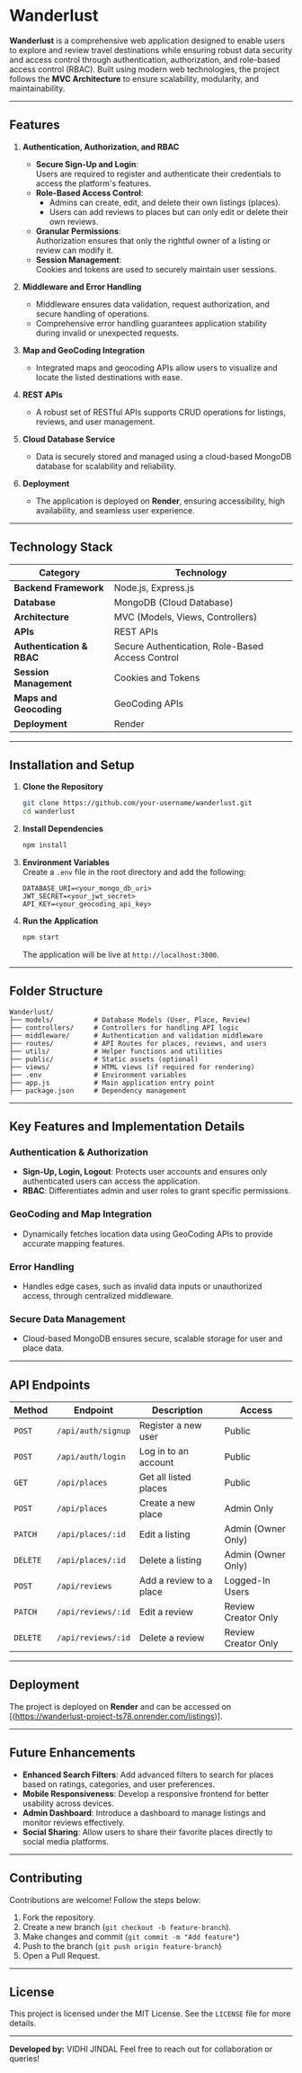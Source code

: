 # **Wanderlust**  

**Wanderlust** is a comprehensive web application designed to enable users to explore and review travel destinations while ensuring robust data security and access control through authentication, authorization, and role-based access control (RBAC). Built using modern web technologies, the project follows the **MVC Architecture** to ensure scalability, modularity, and maintainability.

---

## **Features**  

1. **Authentication, Authorization, and RBAC**  
   - **Secure Sign-Up and Login**:  
     Users are required to register and authenticate their credentials to access the platform's features.  
   - **Role-Based Access Control**:  
     - Admins can create, edit, and delete their own listings (places).  
     - Users can add reviews to places but can only edit or delete their own reviews.  
   - **Granular Permissions**:  
     Authorization ensures that only the rightful owner of a listing or review can modify it.  
   - **Session Management**:  
     Cookies and tokens are used to securely maintain user sessions.  

2. **Middleware and Error Handling**  
   - Middleware ensures data validation, request authorization, and secure handling of operations.  
   - Comprehensive error handling guarantees application stability during invalid or unexpected requests.  

3. **Map and GeoCoding Integration**  
   - Integrated maps and geocoding APIs allow users to visualize and locate the listed destinations with ease.  

4. **REST APIs**  
   - A robust set of RESTful APIs supports CRUD operations for listings, reviews, and user management.  

5. **Cloud Database Service**  
   - Data is securely stored and managed using a cloud-based MongoDB database for scalability and reliability.  

6. **Deployment**  
   - The application is deployed on **Render**, ensuring accessibility, high availability, and seamless user experience.

---

## **Technology Stack**  

| **Category**               | **Technology**                  |  
|-----------------------------|----------------------------------|  
| **Backend Framework**       | Node.js, Express.js             |  
| **Database**                | MongoDB (Cloud Database)        |  
| **Architecture**            | MVC (Models, Views, Controllers)|  
| **APIs**                    | REST APIs                       |  
| **Authentication & RBAC**   | Secure Authentication, Role-Based Access Control |  
| **Session Management**      | Cookies and Tokens              |  
| **Maps and Geocoding**      | GeoCoding APIs                  |  
| **Deployment**              | Render                          |  

---

## **Installation and Setup**  

1. **Clone the Repository**  
   ```bash
   git clone https://github.com/your-username/wanderlust.git
   cd wanderlust
   ```

2. **Install Dependencies**  
   ```bash
   npm install
   ```

3. **Environment Variables**  
   Create a `.env` file in the root directory and add the following:  
   ```env
   DATABASE_URI=<your_mongo_db_uri>
   JWT_SECRET=<your_jwt_secret>
   API_KEY=<your_geocoding_api_key>
   ```

4. **Run the Application**  
   ```bash
   npm start
   ```
   The application will be live at `http://localhost:3000`.

---

## **Folder Structure**  

```
Wanderlust/
├── models/          # Database Models (User, Place, Review)  
├── controllers/     # Controllers for handling API logic  
├── middleware/      # Authentication and validation middleware  
├── routes/          # API Routes for places, reviews, and users  
├── utils/           # Helper functions and utilities  
├── public/          # Static assets (optional)  
├── views/           # HTML views (if required for rendering)  
├── .env             # Environment variables  
├── app.js           # Main application entry point  
├── package.json     # Dependency management  
```

---

## **Key Features and Implementation Details**  

### **Authentication & Authorization**  
- **Sign-Up, Login, Logout**: Protects user accounts and ensures only authenticated users can access the application.  
- **RBAC**: Differentiates admin and user roles to grant specific permissions.  

### **GeoCoding and Map Integration**  
- Dynamically fetches location data using GeoCoding APIs to provide accurate mapping features.  

### **Error Handling**  
- Handles edge cases, such as invalid data inputs or unauthorized access, through centralized middleware.  

### **Secure Data Management**  
- Cloud-based MongoDB ensures secure, scalable storage for user and place data.  

---

## **API Endpoints**  

| **Method** | **Endpoint**              | **Description**                                     | **Access**          |  
|------------|---------------------------|-----------------------------------------------------|---------------------|  
| `POST`     | `/api/auth/signup`        | Register a new user                                | Public              |  
| `POST`     | `/api/auth/login`         | Log in to an account                               | Public              |  
| `GET`      | `/api/places`             | Get all listed places                              | Public              |  
| `POST`     | `/api/places`             | Create a new place                                 | Admin Only          |  
| `PATCH`    | `/api/places/:id`         | Edit a listing                                     | Admin (Owner Only)  |  
| `DELETE`   | `/api/places/:id`         | Delete a listing                                   | Admin (Owner Only)  |  
| `POST`     | `/api/reviews`            | Add a review to a place                           | Logged-In Users     |  
| `PATCH`    | `/api/reviews/:id`        | Edit a review                                     | Review Creator Only |  
| `DELETE`   | `/api/reviews/:id`        | Delete a review                                   | Review Creator Only |  

---

## **Deployment**  

The project is deployed on **Render** and can be accessed on [(https://wanderlust-project-ts78.onrender.com/listings)].

---

## **Future Enhancements**  
- **Enhanced Search Filters**: Add advanced filters to search for places based on ratings, categories, and user preferences.  
- **Mobile Responsiveness**: Develop a responsive frontend for better usability across devices.  
- **Admin Dashboard**: Introduce a dashboard to manage listings and monitor reviews effectively.  
- **Social Sharing**: Allow users to share their favorite places directly to social media platforms.  

---

## **Contributing**  

Contributions are welcome! Follow the steps below:  
1. Fork the repository.  
2. Create a new branch (`git checkout -b feature-branch`).  
3. Make changes and commit (`git commit -m "Add feature"`)  
4. Push to the branch (`git push origin feature-branch`)  
5. Open a Pull Request.  

---

## **License**  
This project is licensed under the MIT License. See the `LICENSE` file for more details.  

---

**Developed by:** VIDHI JINDAL
Feel free to reach out for collaboration or queries!  

